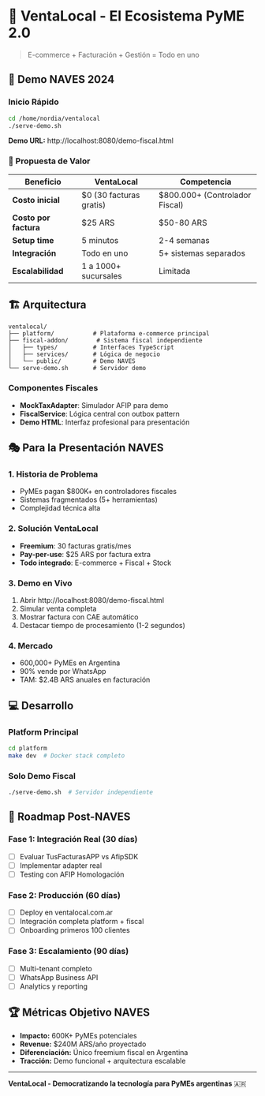 # 🏪 VentaLocal - El Ecosistema PyME 2.0

> E-commerce + Facturación + Gestión = Todo en uno

## 🚀 Demo NAVES 2024

### Inicio Rápido
```bash
cd /home/nordia/ventalocal
./serve-demo.sh
```

**Demo URL:** http://localhost:8080/demo-fiscal.html

### 🎯 Propuesta de Valor

| Beneficio | VentaLocal | Competencia |
|-----------|------------|-------------|
| **Costo inicial** | $0 (30 facturas gratis) | $800.000+ (Controlador Fiscal) |
| **Costo por factura** | $25 ARS | $50-80 ARS |
| **Setup time** | 5 minutos | 2-4 semanas |
| **Integración** | Todo en uno | 5+ sistemas separados |
| **Escalabilidad** | 1 a 1000+ sucursales | Limitada |

## 🏗️ Arquitectura

```
ventalocal/
├── platform/           # Plataforma e-commerce principal
├── fiscal-addon/        # Sistema fiscal independiente
│   ├── types/          # Interfaces TypeScript
│   ├── services/       # Lógica de negocio
│   └── public/         # Demo NAVES
└── serve-demo.sh       # Servidor demo
```

### Componentes Fiscales

- **MockTaxAdapter**: Simulador AFIP para demo
- **FiscalService**: Lógica central con outbox pattern
- **Demo HTML**: Interfaz profesional para presentación

## 🎭 Para la Presentación NAVES

### 1. Historia de Problema
- PyMEs pagan $800K+ en controladores fiscales
- Sistemas fragmentados (5+ herramientas)
- Complejidad técnica alta

### 2. Solución VentaLocal
- **Freemium**: 30 facturas gratis/mes
- **Pay-per-use**: $25 ARS por factura extra
- **Todo integrado**: E-commerce + Fiscal + Stock

### 3. Demo en Vivo
1. Abrir http://localhost:8080/demo-fiscal.html
2. Simular venta completa
3. Mostrar factura con CAE automático
4. Destacar tiempo de procesamiento (1-2 segundos)

### 4. Mercado
- 600,000+ PyMEs en Argentina
- 90% vende por WhatsApp
- TAM: $2.4B ARS anuales en facturación

## 💻 Desarrollo

### Platform Principal
```bash
cd platform
make dev  # Docker stack completo
```

### Solo Demo Fiscal
```bash
./serve-demo.sh  # Servidor independiente
```

## 🔮 Roadmap Post-NAVES

### Fase 1: Integración Real (30 días)
- [ ] Evaluar TusFacturasAPP vs AfipSDK
- [ ] Implementar adapter real
- [ ] Testing con AFIP Homologación

### Fase 2: Producción (60 días)
- [ ] Deploy en ventalocal.com.ar
- [ ] Integración completa platform + fiscal
- [ ] Onboarding primeros 100 clientes

### Fase 3: Escalamiento (90 días)
- [ ] Multi-tenant completo
- [ ] WhatsApp Business API
- [ ] Analytics y reporting

## 🏆 Métricas Objetivo NAVES

- **Impacto:** 600K+ PyMEs potenciales
- **Revenue:** $240M ARS/año proyectado
- **Diferenciación:** Único freemium fiscal en Argentina
- **Tracción:** Demo funcional + arquitectura escalable

---

**VentaLocal - Democratizando la tecnología para PyMEs argentinas** 🇦🇷